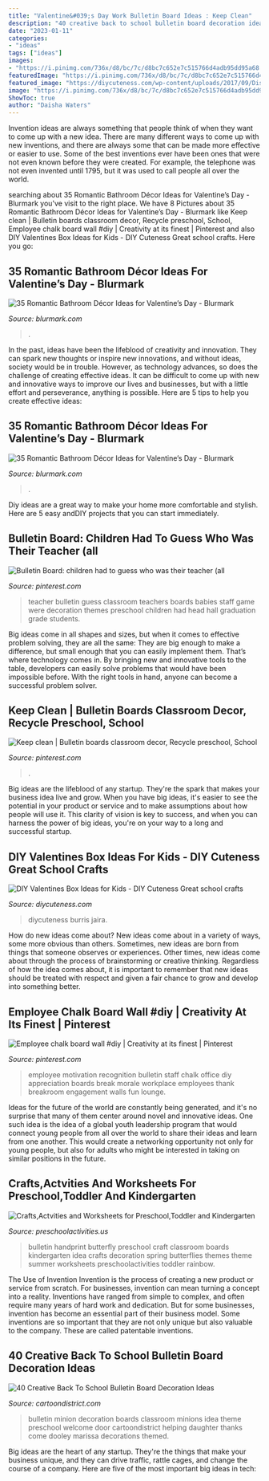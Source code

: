 ```yaml
---
title: "Valentine&#039;s Day Work Bulletin Board Ideas : Keep Clean"
description: "40 creative back to school bulletin board decoration ideas"
date: "2023-01-11"
categories:
- "ideas"
tags: ["ideas"]
images:
- "https://i.pinimg.com/736x/d8/bc/7c/d8bc7c652e7c515766d4adb95dd95a68.jpg"
featuredImage: "https://i.pinimg.com/736x/d8/bc/7c/d8bc7c652e7c515766d4adb95dd95a68.jpg"
featured_image: "https://diycuteness.com/wp-content/uploads/2017/09/Disney-Frozen-Valentines-Box.jpg"
image: "https://i.pinimg.com/736x/d8/bc/7c/d8bc7c652e7c515766d4adb95dd95a68.jpg"
ShowToc: true
author: "Daisha Waters"
---
```



Invention ideas are always something that people think of when they want to come up with a new idea. There are many different ways to come up with new inventions, and there are always some that can be made more effective or easier to use. Some of the best inventions ever have been ones that were not even known before they were created. For example, the telephone was not even invented until 1795, but it was used to call people all over the world.

	

		
searching about 35 Romantic Bathroom Décor Ideas for Valentine’s Day - Blurmark you've visit to the right place. We have 8 Pictures about 35 Romantic Bathroom Décor Ideas for Valentine’s Day - Blurmark like Keep clean | Bulletin boards classroom decor, Recycle preschool, School, Employee chalk board wall #diy | Creativity at its finest | Pinterest and also DIY Valentines Box Ideas for Kids - DIY Cuteness Great school crafts. Here you go:
		
    
## 35 Romantic Bathroom Décor Ideas For Valentine’s Day - Blurmark

<img loading=lazy src="https://www.blurmark.com/wp-content/uploads/2017/01/Valentines-Day-Bathroom-Decor-27.jpg" onerror="this.onerror=null;this.src='https://tse4.mm.bing.net/th?id=OIP.uMOdL814NkrWPPAZDilN4AHaGU&amp;pid=15.1';" alt="35 Romantic Bathroom Décor Ideas for Valentine’s Day - Blurmark">

_Source: blurmark.com_

>. 

	

In the past, ideas have been the lifeblood of creativity and innovation. They can spark new thoughts or inspire new innovations, and without ideas, society would be in trouble. However, as technology advances, so does the challenge of creating effective ideas. It can be difficult to come up with new and innovative ways to improve our lives and businesses, but with a little effort and perseverance, anything is possible. Here are 5 tips to help you create effective ideas: 
    
## 35 Romantic Bathroom Décor Ideas For Valentine’s Day - Blurmark

<img loading=lazy src="https://www.blurmark.com/wp-content/uploads/2017/01/Valentines-Day-Bathroom-Decor-19.jpg" onerror="this.onerror=null;this.src='https://tse1.mm.bing.net/th?id=OIP.MZwuRDLvZrSWK_ZkqTVVtwHaHX&amp;pid=15.1';" alt="35 Romantic Bathroom Décor Ideas for Valentine’s Day - Blurmark">

_Source: blurmark.com_

>. 

	

Diy ideas are a great way to make your home more comfortable and stylish. Here are 5 easy andDIY projects that you can start immediately.

    
## Bulletin Board: Children Had To Guess Who Was Their Teacher (all

<img loading=lazy src="https://i.pinimg.com/736x/45/3f/8a/453f8a119c1f5a8be7a7391e2c2253df--head-teacher-teacher-stuff.jpg" onerror="this.onerror=null;this.src='https://tse1.mm.bing.net/th?id=OIP.yZ7YRe9O5e_OXz4ORBFatgHaFj&amp;pid=15.1';" alt="Bulletin Board: children had to guess who was their teacher (all">

_Source: pinterest.com_

>teacher bulletin guess classroom teachers boards babies staff game were decoration themes preschool children had head hall graduation grade students. 

	

Big ideas come in all shapes and sizes, but when it comes to effective problem solving, they are all the same: They are big enough to make a difference, but small enough that you can easily implement them. That’s where technology comes in. By bringing new and innovative tools to the table, developers can easily solve problems that would have been impossible before. With the right tools in hand, anyone can become a successful problem solver.

    
## Keep Clean | Bulletin Boards Classroom Decor, Recycle Preschool, School

<img loading=lazy src="https://i.pinimg.com/736x/d8/bc/7c/d8bc7c652e7c515766d4adb95dd95a68.jpg" onerror="this.onerror=null;this.src='https://tse2.mm.bing.net/th?id=OIP.Yv1uw1trWQ4SvEeVJM2n2AHaH3&amp;pid=15.1';" alt="Keep clean | Bulletin boards classroom decor, Recycle preschool, School">

_Source: pinterest.com_

>. 

	

Big ideas are the lifeblood of any startup. They're the spark that makes your business idea live and grow. When you have big ideas, it's easier to see the potential in your product or service and to make assumptions about how people will use it. This clarity of vision is key to success, and when you can harness the power of big ideas, you're on your way to a long and successful startup.

    
## DIY Valentines Box Ideas For Kids - DIY Cuteness Great School Crafts

<img loading=lazy src="https://diycuteness.com/wp-content/uploads/2017/09/Disney-Frozen-Valentines-Box.jpg" onerror="this.onerror=null;this.src='https://tse1.mm.bing.net/th?id=OIP.AAkejemIqu7nzFmVbzp9dQHaJ4&amp;pid=15.1';" alt="DIY Valentines Box Ideas for Kids - DIY Cuteness Great school crafts">

_Source: diycuteness.com_

>diycuteness burris jaira. 

	

How do new ideas come about?
New ideas come about in a variety of ways, some more obvious than others. Sometimes, new ideas are born from things that someone observes or experiences. Other times, new ideas come about through the process of brainstorming or creative thinking. Regardless of how the idea comes about, it is important to remember that new ideas should be treated with respect and given a fair chance to grow and develop into something better.

    
## Employee Chalk Board Wall #diy | Creativity At Its Finest | Pinterest

<img loading=lazy src="https://s-media-cache-ak0.pinimg.com/736x/3f/7a/81/3f7a81f6b71c6ce50270d2fa72282d9d.jpg" onerror="this.onerror=null;this.src='https://tse4.mm.bing.net/th?id=OIP.8sI4jPW5iCKZY87hY2B7OAHaFj&amp;pid=15.1';" alt="Employee chalk board wall #diy | Creativity at its finest | Pinterest">

_Source: pinterest.com_

>employee motivation recognition bulletin staff chalk office diy appreciation boards break morale workplace employees thank breakroom engagement walls fun lounge. 

	

Ideas for the future of the world are constantly being generated, and it's no surprise that many of them center around novel and innovative ideas. One such idea is the idea of a global youth leadership program that would connect young people from all over the world to share their ideas and learn from one another. This would create a networking opportunity not only for young people, but also for adults who might be interested in taking on similar positions in the future.

    
## Crafts,Actvities And Worksheets For Preschool,Toddler And Kindergarten

<img loading=lazy src="http://www.preschoolactivities.us/wp-content/uploads/2015/11/handprint-butterfly-bulletin-board.jpg" onerror="this.onerror=null;this.src='https://tse3.mm.bing.net/th?id=OIP.OmmFCKzRPbORuHIITGOdlQHaHa&amp;pid=15.1';" alt="Crafts,Actvities and Worksheets for Preschool,Toddler and Kindergarten">

_Source: preschoolactivities.us_

>bulletin handprint butterfly preschool craft classroom boards kindergarten idea crafts decoration spring butterflies themes theme summer worksheets preschoolactivities toddler rainbow. 

	

The Use of Invention
Invention is the process of creating a new product or service from scratch. For businesses, invention can mean turning a concept into a reality. Inventions have ranged from simple to complex, and often require many years of hard work and dedication. But for some businesses, invention has become an essential part of their business model. Some inventions are so important that they are not only unique but also valuable to the company. These are called patentable inventions.

    
## 40 Creative Back To School Bulletin Board Decoration Ideas

<img loading=lazy src="http://www.cartoondistrict.com/wp-content/uploads/2018/09/Back-To-School-Bulletin-Board-Decoration-Ideas11.jpg" onerror="this.onerror=null;this.src='https://tse1.mm.bing.net/th?id=OIP.3OjBHutp3TRbOFNhcmNRYQHaJ4&amp;pid=15.1';" alt="40 Creative Back To School Bulletin Board Decoration Ideas">

_Source: cartoondistrict.com_

>bulletin minion decoration boards classroom minions idea theme preschool welcome door cartoondistrict helping daughter thanks come dooley marissa decorations themed. 

	

Big ideas are the heart of any startup. They're the things that make your business unique, and they can drive traffic, rattle cages, and change the course of a company. Here are five of the most important big ideas in tech: 

